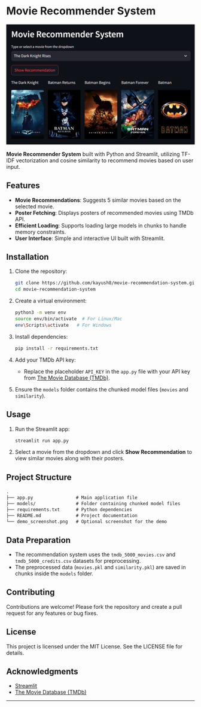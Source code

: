 # Movie Recommender System

![Demo Screenshot](demo_screenshot.png)

**Movie Recommender System** built with Python and Streamlit, utilizing TF-IDF vectorization and cosine similarity to recommend movies based on user input.

## Features

- **Movie Recommendations**: Suggests 5 similar movies based on the selected movie.
- **Poster Fetching**: Displays posters of recommended movies using TMDb API.
- **Efficient Loading**: Supports loading large models in chunks to handle memory constraints.
- **User Interface**: Simple and interactive UI built with Streamlit.

## Installation

1. Clone the repository:

   ```bash
   git clone https://github.com/kayush8/movie-recommendation-system.git
   cd movie-recommendation-system
   ```

2. Create a virtual environment:

   ```bash
   python3 -m venv env
   source env/bin/activate  # For Linux/Mac
   env\Scripts\activate   # For Windows
   ```

3. Install dependencies:

   ```bash
   pip install -r requirements.txt
   ```

4. Add your TMDb API key:

   - Replace the placeholder `API_KEY` in the `app.py` file with your API key from [The Movie Database (TMDb)](https://www.themoviedb.org/).

5. Ensure the `models` folder contains the chunked model files (`movies` and `similarity`).

## Usage

1. Run the Streamlit app:

   ```bash
   streamlit run app.py
   ```

2. Select a movie from the dropdown and click **Show Recommendation** to view similar movies along with their posters.

## Project Structure

```
.
├── app.py                # Main application file
├── models/               # Folder containing chunked model files
├── requirements.txt      # Python dependencies
├── README.md             # Project documentation
└── demo_screenshot.png   # Optional screenshot for the demo
```

## Data Preparation

- The recommendation system uses the `tmdb_5000_movies.csv` and `tmdb_5000_credits.csv` datasets for preprocessing.
- The preprocessed data (`movies.pkl` and `similarity.pkl`) are saved in chunks inside the `models` folder.

## Contributing

Contributions are welcome! Please fork the repository and create a pull request for any features or bug fixes.

## License

This project is licensed under the MIT License. See the LICENSE file for details.

## Acknowledgments

- [Streamlit](https://streamlit.io/)
- [The Movie Database (TMDb)](https://www.themoviedb.org/)

---
